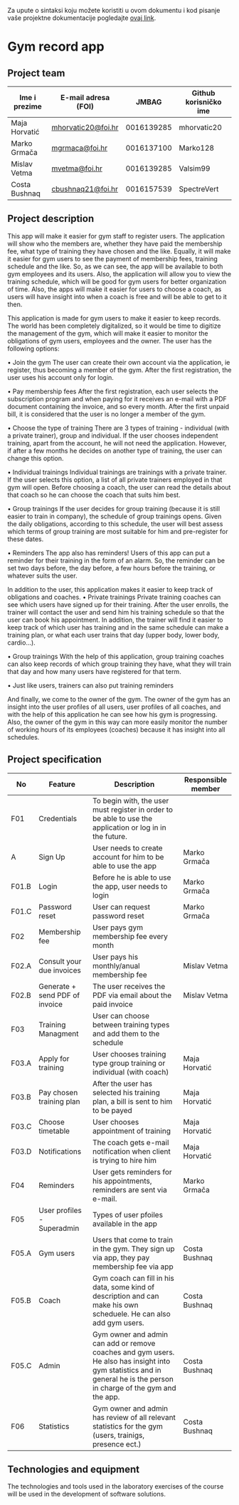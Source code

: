 
Za upute o sintaksi koju možete koristiti u ovom dokumentu i kod pisanje vaše projektne dokumentacije pogledajte [ovaj link](https://guides.github.com/features/mastering-markdown/).

# Gym record app

## Project team

Ime i prezime | E-mail adresa (FOI) | JMBAG     | Github korisničko ime
------------  | ------------------- | --------- | ---------------------
Maja Horvatić | mhorvatic20@foi.hr  | 0016139285| mhorvatic20
Marko Grmača  | mgrmaca@foi.hr      | 0016137100| Marko128
Mislav Vetma  | mvetma@foi.hr       | 0016139285| Valsim99
Costa Bushnaq | cbushnaq21@foi.hr   | 0016157539| SpectreVert

## Project description

This app will make it easier for gym staff to register users. The application will show who the members are, whether they have paid the membership fee, what type of training they have chosen and the like. Equally, it will make it easier for gym users to see the payment of membership fees, training schedule and the like. So, as we can see, the app will be available to both gym employees and its users. Also, the application will allow you to view the training schedule, which will be good for gym users for better organization of time. Also, the apps will make it easier for users to choose a coach, as users will have insight into when a coach is free and will be able to get to it then.



This application is made for gym users to make it easier to keep records. The world has been completely digitalized, so it would be time to digitize the management of the gym, which will make it easier to monitor the obligations of gym users, employees and the owner.
The user has the following options:

• Join the gym
The user can create their own account via the application, ie register, thus becoming a member of the gym. After the first registration, the user uses his account only for login.

• Pay membership fees
After the first registration, each user selects the subscription program and when paying for it receives an e-mail with a PDF document containing the invoice, and so every month. After the first unpaid bill, it is considered that the user is no longer a member of the gym.

• Choose the type of training
There are 3 types of training - individual (with a private trainer), group and individual. If the user chooses independent training, apart from the account, he will not need the application. However, if after a few months he decides on another type of training, the user can change this option.

• Individual trainings
Individual trainings are trainings with a private trainer. If the user selects this option, a list of all private trainers employed in that gym will open. Before choosing a coach, the user can read the details about that coach so he can choose the coach that suits him best.

• Group trainings
If the user decides for group training (because it is still easier to train in company), the schedule of group trainings opens. Given the daily obligations, according to this schedule, the user will best assess which terms of group training are most suitable for him and pre-register for these dates.

• Reminders
The app also has reminders! Users of this app can put a reminder for their training in the form of an alarm. So, the reminder can be set two days before, the day before, a few hours before the training, or whatever suits the user.

In addition to the user, this application makes it easier to keep track of obligations and coaches.
• Private trainings
Private training coaches can see which users have signed up for their training. After the user enrolls, the trainer will contact the user and send him his training schedule so that the user can book his appointment. In addition, the trainer will find it easier to keep track of which user has training and in the same schedule can make a training plan, or what each user trains that day (upper body, lower body, cardio…).

• Group trainings
With the help of this application, group training coaches can also keep records of which group training they have, what they will train that day and how many users have registered for that term.

• Just like users, trainers can also put training reminders

And finally, we come to the owner of the gym. The owner of the gym has an insight into the user profiles of all users, user profiles of all coaches, and with the help of this application he can see how his gym is progressing. Also, the owner of the gym in this way can more easily monitor the number of working hours of its employees (coaches) because it has insight into all schedules.




## Project specification

No  | Feature       | Description | Responsible member
--- | ------------- | ----------- | ------------------
F01 | Credentials | To begin with, the user must register in order to be able to use the application or log in in the future. | 
| A | Sign Up | User needs to create account for him to be able to use the app | Marko Grmača
F01.B | Login | Before he is able to use the app, user needs to login | Marko Grmača
F01.C | Password reset | User can request password reset | Marko Grmača
F02 | Membership fee | User pays gym membership fee every month | 
F02.A | Consult your due invoices | User pays his monthly/anual membership fee | Mislav Vetma
F02.B | Generate + send PDF of invoice | The user receives the PDF via email about the paid invoice | Mislav Vetma
F03 | Training Managment | User can choose between training types and add them to the schedule | 
F03.A | Apply for training | User chooses training type group training or individual (with coach) | Maja Horvatić
F03.B | Pay chosen training plan | After the user has selected his training plan, a bill is sent to him to be payed | Maja Horvatić
F03.C | Choose timetable | User chooses appointment of training | Maja Horvatić
F03.D | Notifications |  The coach gets e-mail notification when client is trying to hire him | Maja Horvatić
F04 | Reminders | User gets reminders for his appointments, reminders are sent via e-mail. | Marko Grmača
F05 | User profiles - Superadmin | Types of user pfoiles available in the app | 
F05.A | Gym users | Users that come to train in the gym. They sign up via app, they pay membership fee via app | Costa Bushnaq
F05.B | Coach | Gym coach can fill in his data, some kind of description and can make his own scheduele. He can also add gym users. | Costa Bushnaq
F05.C | Admin | Gym owner and admin can add or remove coaches and gym users. He also has insight into gym statistics and in general he is the person in charge of the gym and the app.| Costa Bushnaq
F06 | Statistics | Gym owner and admin has review of all relevant statistics for the gym (users, trainigs, presence ect.) | Costa Bushnaq   

## Technologies and equipment
The technologies and tools used in the laboratory exercises of the course will be used in the development of software solutions.
